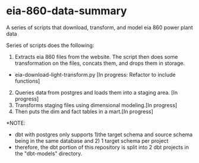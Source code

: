 # eia-860-data-summary
A series of scripts that download, transform, and model eia 860 power plant data

Series of scripts does the following:
1) Extracts eia 860 files from the website. The script then does some transformation on the files, concats them, and drops them in storage.
- eia-download-light-transform.py [In progress: Refactor to include functions]
2) Queries data from postgres and loads them into a staging area. [In progress]
3) Transforms staging files using dimensional modeling.[In progress]
4) Then puts the dim and fact tables in a mart.[In progress]

*NOTE:
  - dbt with postgres only supports 1)the target schema and source schema being in the same database and 2) 1 target schema per project
  - therefore, the dbt portion of this repository is split into 2 dbt projects in the "dbt-models" directory. 
